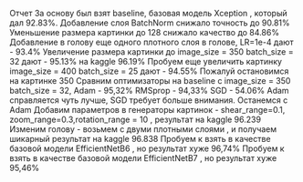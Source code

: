 Отчет
За основу был взят baseline, базовая модель Xception , который дал 92.83%. Добавление слоя BatchNorm снижало точность до 90.81%
Уменьшение размера картинки до 128 снижало качество до 84.86%
Добавление в голову еще одного плотного слоя в голове, LR=1e-4 дают - 93.4%
Увеличение размера картинки до image_size = 350 batch_size = 32 дают - 95.13% на kaggle 96.19%
Пробуем еще увеличить картинку image_size = 400 batch_size = 25 дают - 94.55% Пожалуй остановимся на картинке 350
Сравним оптимизаторы на baseline с image_size = 350 batch_size = 32, Adam - 95,32%  RMSprop - 94,33% SGD - 54.06% Adam справляется чуть лучше, SGD требует больше внимания.
Останемся с Adam
Добавим параметров в генераторы картинок   -  shear_range=0.1, zoom_range=0.3,rotation_range = 10 , результат на kaggle 96.239
Изменим голову - возьмем с двуми плотными слоями , и получаем шикарный результат на kaggle 96.838
Пробуем к взять в качестве базовой модели EfficientNetB6 , но результат хуже 96,74%
Пробуем к взять в качестве базовой модели EfficientNetB7 , но результат хуже 95,46%
